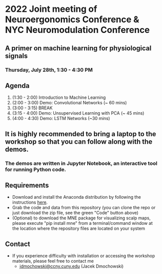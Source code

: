 # 2022 Joint meeting of Neuroergonomics Conference & NYC Neuromodulation Conference
## A primer on machine learning for physiological signals
### Thursday, July 28th, 1:30 - 4:30 PM


## Agenda
1. (1:30 - 2:00) Introduction to Machine Learning
2. (2:00 - 3:00) Demo: Convolutional Networks (~ 60 mins)
3. (3:00 - 3:15) BREAK
4. (3:15 - 4:00) Demo: Unsupervised Learning with PCA (~ 45 mins)
5. (4:00 - 4:30) Demo: LSTM Networks (~30 mins)

## It is highly recommended to bring a laptop to the workshop so that you can follow along with the demos. 
### The demos are written in Jupyter Notebook, an interactive tool for running Python code.


## Requirements
* Download and install the Anaconda distribution by following the instructions [here](https://docs.anaconda.com/anaconda/user-guide/getting-started/).
* Grab the code and data from this repository (you can clone the repo or just download the zip file, see the green "Code" button above)
* (Optional) to download the MNE package for visualizing scalp maps, please execute "pip install mne" from a terminal/command window at the location where the repository files are located on your system

## Contact
* If you experience difficulty with installation or accessing the workshop materials, please feel free to contact me
    * jdmochowski@ccny.cuny.edu (Jacek Dmochowski)



